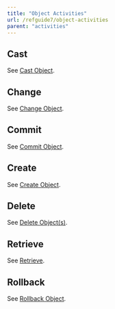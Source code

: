 ```yaml
---
title: "Object Activities"
url: /refguide7/object-activities
parent: "activities"
---
```



## Cast

See [Cast Object](cast-object).

## Change

See [Change Object](change-object).

## Commit 

See [Commit Object](committing-objects).

## Create

See [Create Object](create-object).

## Delete

See [Delete Object(s)](deleting-objects).

## Retrieve

See [Retrieve](retrieve).

## Rollback

See [Rollback Object](rollback-object).
